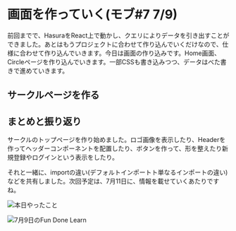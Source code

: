 # 画面を作っていく(モブ#7 7/9)

前回までで、HasuraをReact上で動かし、クエリによりデータを引き出すことができました。あとはもうプロジェクトに合わせて作り込んでいくだけなので、仕様に合わせて作り込んでいきます。今日は画面の作り込みです。Home画面、Circleページを作り込んでいきます。一部CSSも書き込みつつ、データはべた書きで進めていきます。

## サークルページを作る



## まとめと振り返り
サークルのトップページを作り始めました。ロゴ画像を表示したり、Headerを作ってヘッダーコンポーネントを配置したり、ボタンを作って、形を整えたり新規登録やログインという表示をしたり。

それと一緒に、importの違い(デフォルトインポートト単なるインポートの違い)などを共有しました。次回予定は、7月11日に、情報を載せていくあたりですね。

![本日やったこと](chap-mob-0709/0709-done.png?scale=0.8)

![7月9日のFun Done Learn](chap-mob-0709/0709fundonelearn.png?scale=0.8)